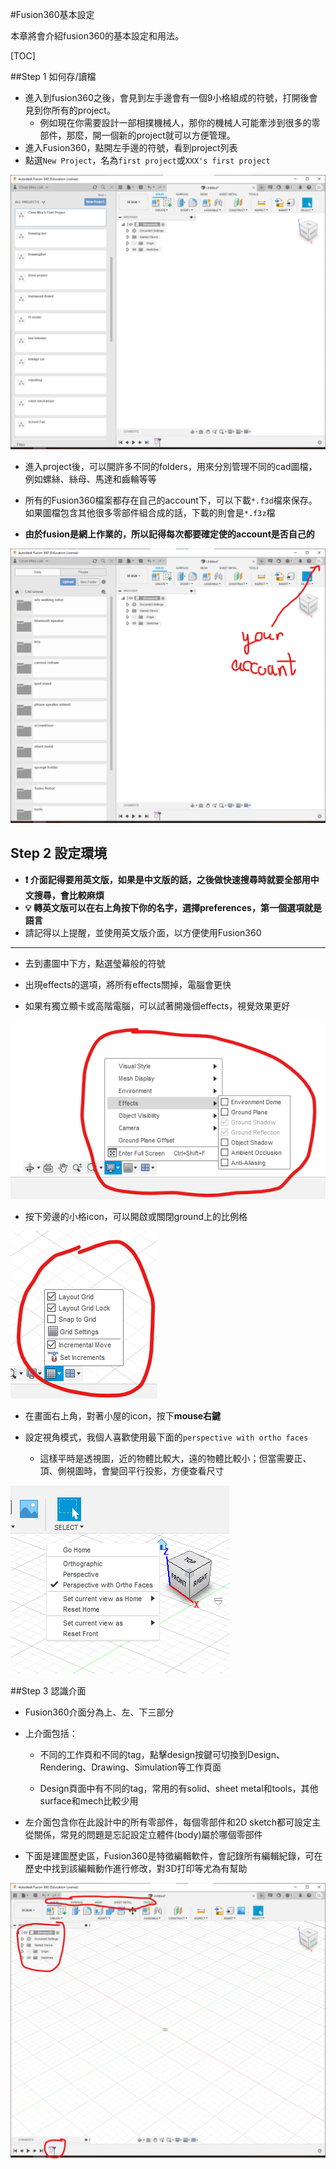 #Fusion360基本設定

本章將會介紹fusion360的基本設定和用法。

[TOC]

##Step 1 如何存/讀檔

- 進入到fusion360之後，會見到左手邊會有一個9小格組成的符號，打開後會見到你所有的project。
  - 例如現在你需要設計一部相撲機械人，那你的機械人可能牽涉到很多的零部件，那麼，開一個新的project就可以方便管理。
- 進入Fusion360，點開左手邊的符號，看到project列表
- 點選`New Project`，名為`first project`或`XXX's first project`

<img src="fusion11.png" alt="fusion11" style="zoom: 50%;" />

- 進入project後，可以開許多不同的folders，用來分別管理不同的cad圖檔，例如螺絲、絲母、馬達和齒輪等等
- 所有的Fusion360檔案都存在自己的account下，可以下載`*.f3d`檔來保存。如果圖檔包含其他很多零部件組合成的話，下載的則會是`*.f3z`檔

- **由於fusion是網上作業的，所以記得每次都要確定使的account是否自己的**

<img src="fusion12.png" alt="fusion12" style="zoom:50%;" />

## Step 2 設定環境

- **❗  介面記得要用英文版，如果是中文版的話，之後做快速搜尋時就要全部用中文搜尋，會比較麻煩**
- **💡  轉英文版可以在右上角按下你的名字，選擇preferences，第一個選項就是語言**
- 請記得以上提醒，並使用英文版介面，以方便使用Fusion360

------



- 去到畫圖中下方，點選瑩幕般的符號

- 出現effects的選項，將所有effects關掉，電腦會更快

- 如果有獨立顯卡或高階電腦，可以試著開幾個effects，視覺效果更好

![fusion13](fusion13.png)



- 按下旁邊的小格icon，可以開啟或關閉ground上的比例格

![fusion14](fusion14.png)

- 在畫面右上角，對著小屋的icon，按下**mouse右鍵**

- 設定視角模式，我個人喜歡使用最下面的`perspective with ortho faces`
	- 這樣平時是透視圖，近的物體比較大，遠的物體比較小；但當需要正、頂、側視圖時，會變回平行投影，方便查看尺寸

![fusion15](fusion15.png)

##Step 3 認識介面

- Fusion360介面分為上、左、下三部分

- 上介面包括：

	- 不同的工作頁和不同的tag，點擊design按鍵可切換到Design、Rendering、Drawing、Simulation等工作頁面

	- Design頁面中有不同的tag，常用的有solid、sheet metal和tools，其他surface和mech比較少用

- 左介面包含你在此設計中的所有零部件，每個零部件和2D sketch都可設定主從關係，常見的問題是忘記設定立體件(body)屬於哪個零部件

- 下面是建圖歷史區，Fusion360是特徵編輯軟件，會記錄所有編輯紀錄，可在歷史中找到該編輯動作進行修改，對3D打印等尤為有幫助

<img src="fusion16.png" alt="fusion16" style="zoom: 50%;" />
